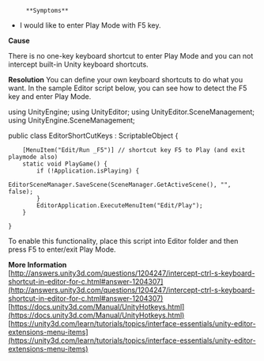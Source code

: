 
         **Symptoms** 

*   I would like to enter Play Mode with F5 key.

 **Cause** 

There is no one-key keyboard shortcut to enter Play Mode and you can not intercept built-in Unity keyboard shortcuts.

 **Resolution** 
You can define your own keyboard shortcuts to do what you want. In the sample Editor script below, you can see how to detect the F5 key and enter Play Mode.

using UnityEngine;
    using UnityEditor;
    using UnityEditor.SceneManagement;
    using UnityEngine.SceneManagement;
    
public class EditorShortCutKeys : ScriptableObject {  

        [MenuItem("Edit/Run _F5")] // shortcut key F5 to Play (and exit playmode also)
        static void PlayGame() {
            if (!Application.isPlaying) {
                EditorSceneManager.SaveScene(SceneManager.GetActiveScene(), "", false);
            }
            EditorApplication.ExecuteMenuItem("Edit/Play");
        }  

    }

To enable this functionality, place this script into Editor folder and then press F5 to enter/exit Play Mode.

 **More Information** 
[http://answers.unity3d.com/questions/1204247/intercept-ctrl-s-keyboard-shortcut-in-editor-for-c.html#answer-1204307](http://answers.unity3d.com/questions/1204247/intercept-ctrl-s-keyboard-shortcut-in-editor-for-c.html#answer-1204307)
[https://docs.unity3d.com/Manual/UnityHotkeys.html](https://docs.unity3d.com/Manual/UnityHotkeys.html)
[https://unity3d.com/learn/tutorials/topics/interface-essentials/unity-editor-extensions-menu-items](https://unity3d.com/learn/tutorials/topics/interface-essentials/unity-editor-extensions-menu-items)

      